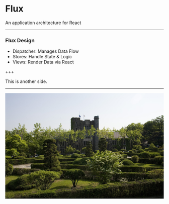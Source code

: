 # Flux 

An application architecture for React

---

### Flux Design

- Dispatcher: Manages Data Flow
- Stores: Handle State & Logic
- Views: Render Data via React

+++

This is another side.

---

![Flux Explained](https://github.com/joocheolkim/gitpitch/blob/master/IMG_0430.jpg)
